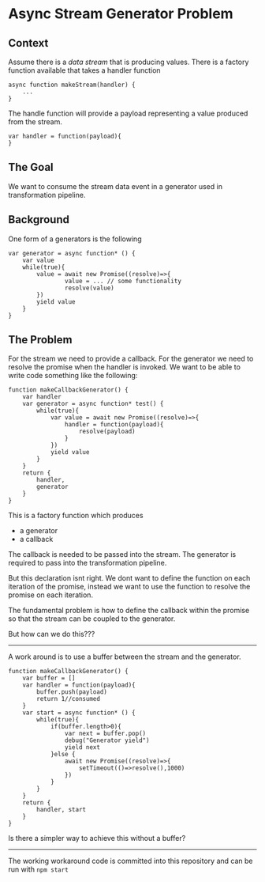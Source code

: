 # Async Stream Generator  Problem

## Context

Assume there is a *data stream* that is producing values.
There is a factory function available that takes a handler function
```
async function makeStream(handler) {
    ...
}
```

The handle function will provide a payload representing a value produced from the stream.
```
var handler = function(payload){
}
```

## The Goal
We want to consume the stream data event in a generator used in transformation pipeline.

## Background
One form of a generators is the following
```
var generator = async function* () {
    var value
    while(true){
        value = await new Promise((resolve)=>{
                value = ... // some functionality
                resolve(value)
        })
        yield value
    }
}
```

## The Problem

For the stream  we need to provide a callback.
For the generator we need to resolve the promise when the handler is invoked.
We want to be able to write code something like the following:
```
function makeCallbackGenerator() {
    var handler
    var generator = async function* test() {
        while(true){
            var value = await new Promise((resolve)=>{
                handler = function(payload){
                    resolve(payload)
                }
            })
            yield value
        }
    }
    return {
        handler,
        generator
    }
}
```
This is a factory function
which produces
- a generator
- a callback

The callback is needed to be passed into the stream.
The generator is required to pass into the transformation pipeline.

But this declaration isnt right.
We dont want to define the function on each iteration of the promise, instead we want to use the function to resolve the promise on each iteration.

The fundamental problem is how to define the callback within the promise so that the stream can be coupled to the generator.

But how can we do this???

----
A work around is to use a buffer between the stream and the generator.
```
function makeCallbackGenerator() {
    var buffer = []
    var handler = function(payload){
        buffer.push(payload)
        return 1//consumed
    }
    var start = async function* () {
        while(true){
            if(buffer.length>0){
                var next = buffer.pop()
                debug("Generator yield")
                yield next
            }else {
                await new Promise((resolve)=>{
                    setTimeout(()=>resolve(),1000)
                })
            }
        }
    }
    return {
        handler, start
    }
}
```
Is there a simpler way to achieve this without a buffer?

-----

The working workaround code is committed into this repository and can be run with
```npm start```
